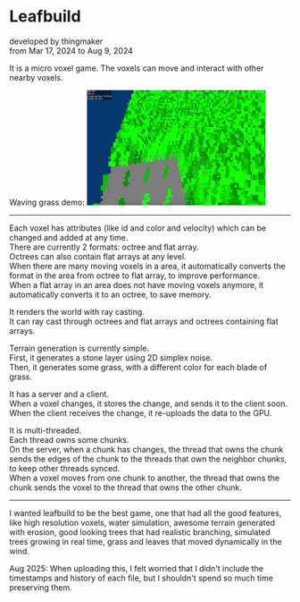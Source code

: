 # Leafbuild
developed by thingmaker  
from Mar 17, 2024 to Aug 9, 2024

It is a micro voxel game.
The voxels can move and interact with other nearby voxels.

Waving grass demo:
![](waving-grass-demo.png)

<hr>

Each voxel has attributes (like id and color and velocity) which can be changed and added at any time.  
There are currently 2 formats: octree and flat array.  
Octrees can also contain flat arrays at any level.  
When there are many moving voxels in a area, it automatically converts the format in the area from octree to flat array, to improve performance.  
When a flat array in an area does not have moving voxels anymore, it automatically converts it to an octree, to save memory.

It renders the world with ray casting.  
It can ray cast through octrees and flat arrays and octrees containing flat arrays.

Terrain generation is currently simple.  
First, it generates a stone layer using 2D simplex noise.  
Then, it generates some grass, with a different color for each blade of grass.

It has a server and a client.  
When a voxel changes, it stores the change, and sends it to the client soon.  
When the client receives the change, it re-uploads the data to the GPU.

It is multi-threaded.  
Each thread owns some chunks.  
On the server, when a chunk has changes, the thread that owns the chunk sends the edges of the chunk to the threads that own the neighbor chunks, to keep other threads synced.  
When a voxel moves from one chunk to another, the thread that owns the chunk sends the voxel to the thread that owns the other chunk.

<hr>

I wanted leafbuild to be the best game, one that had all the good features, like high resolution voxels, water simulation, awesome terrain generated with erosion, good looking trees that had realistic branching, simulated trees growing in real time, grass and leaves that moved dynamically in the wind.

Aug 2025: When uploading this, I felt worried that I didn't include the timestamps and history of each file, but I shouldn't spend so much time preserving them.
